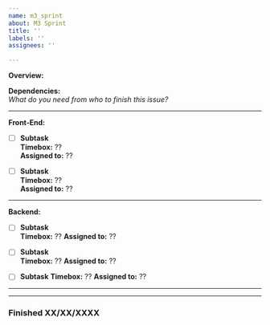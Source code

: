 ```yaml
---
name: m3_sprint
about: M3 Sprint
title: ''
labels: ''
assignees: ''

---
```


**Overview:**  


**Dependencies:**  
*What do you need from who to finish this issue?*

---

**Front-End:**

- [ ] **Subtask**  
  **Timebox:** ??  
  **Assigned to:** ??

- [ ] **Subtask**  
  **Timebox:** ??  
  **Assigned to:** ??

---

**Backend:**

- [ ] **Subtask**  
  **Timebox:** ??
  **Assigned to:** ??


- [ ] **Subtask**  
  **Timebox:** ??
  **Assigned to:** ??


- [ ] **Subtask**
  **Timebox:** ??
  **Assigned to:** ??

---
---
### Finished XX/XX/XXXX
